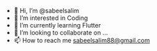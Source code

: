 - 👋 Hi, I’m @sabeelsalim
- 👀 I’m interested in Coding
- 🌱 I’m currently learning Flutter
- 💞️ I’m looking to collaborate on ...
- 📫 How to reach me sabeelsalim88@gmail.com

<!---
sabeelsalim/sabeelsalim is a ✨ special ✨ repository because its `README.md` (this file) appears on your GitHub profile.
You can click the Preview link to take a look at your changes.
--->
